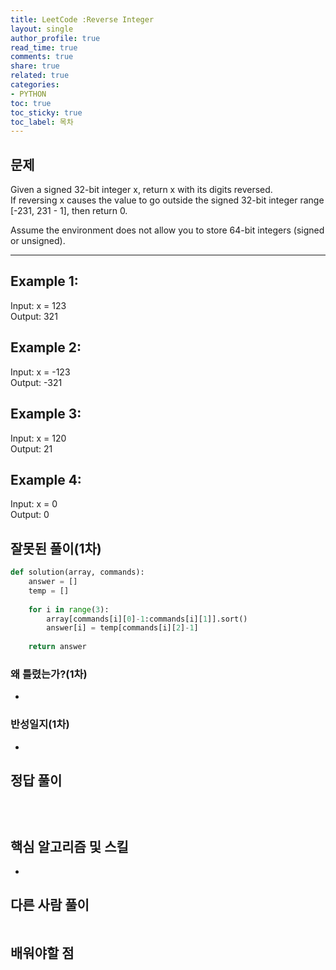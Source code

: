 ```yaml
---
title: LeetCode :Reverse Integer
layout: single
author_profile: true
read_time: true
comments: true
share: true
related: true
categories:
- PYTHON
toc: true
toc_sticky: true
toc_label: 목차
---
```


## 문제 
Given a signed 32-bit integer x, return x with its digits reversed. <br>
If reversing x causes the value to go outside the signed 32-bit integer range [-231, 231 - 1], then return 0.<br>

Assume the environment does not allow you to store 64-bit integers (signed or unsigned).<br>

------


## Example 1:

Input: x = 123<br>
Output: 321<br>

## Example 2:

Input: x = -123<br>
Output: -321<br>

## Example 3:

Input: x = 120<br>
Output: 21<br>

## Example 4:

Input: x = 0<br>
Output: 0<br>



## 잘못된 풀이(1차)
```python
def solution(array, commands):
    answer = []
    temp = []
    
    for i in range(3):
        array[commands[i][0]-1:commands[i][1]].sort()
        answer[i] = temp[commands[i][2]-1]
            
    return answer

```
### 왜 틀렸는가?(1차)
- 

### 반성일지(1차)
- 

## 정답 풀이
```python

    
```

## 핵심 알고리즘 및 스킬
- 

## 다른 사람 풀이
```python

```

## 배워야할 점


    